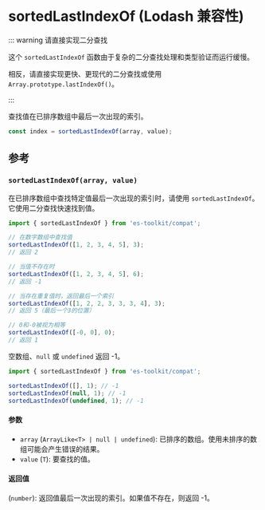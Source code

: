 # sortedLastIndexOf (Lodash 兼容性)

::: warning 请直接实现二分查找

这个 `sortedLastIndexOf` 函数由于复杂的二分查找处理和类型验证而运行缓慢。

相反，请直接实现更快、更现代的二分查找或使用 `Array.prototype.lastIndexOf()`。

:::

查找值在已排序数组中最后一次出现的索引。

```typescript
const index = sortedLastIndexOf(array, value);
```

## 参考

### `sortedLastIndexOf(array, value)`

在已排序数组中查找特定值最后一次出现的索引时，请使用 `sortedLastIndexOf`。它使用二分查找快速找到值。

```typescript
import { sortedLastIndexOf } from 'es-toolkit/compat';

// 在数字数组中查找值
sortedLastIndexOf([1, 2, 3, 4, 5], 3);
// 返回 2

// 当值不存在时
sortedLastIndexOf([1, 2, 3, 4, 5], 6);
// 返回 -1

// 当存在重复值时，返回最后一个索引
sortedLastIndexOf([1, 2, 2, 3, 3, 3, 4], 3);
// 返回 5（最后一个3的位置）

// 0和-0被视为相等
sortedLastIndexOf([-0, 0], 0);
// 返回 1
```

空数组、`null` 或 `undefined` 返回 -1。

```typescript
import { sortedLastIndexOf } from 'es-toolkit/compat';

sortedLastIndexOf([], 1); // -1
sortedLastIndexOf(null, 1); // -1
sortedLastIndexOf(undefined, 1); // -1
```

#### 参数

- `array` (`ArrayLike<T> | null | undefined`): 已排序的数组。使用未排序的数组可能会产生错误的结果。
- `value` (`T`): 要查找的值。

#### 返回值

(`number`): 返回值最后一次出现的索引。如果值不存在，则返回 -1。
